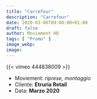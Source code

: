 ```yaml
---
title: "Carrefour"
description: "Carrefour"
date: 2020-03-06T09:00:00+01:00
draft: false
author: Moviement HD
tags: [ "Promo" ]
image_webp:
image:
---
```


{{< vimeo 444838009 >}}
<br>

- Moviement: *riprese, montaggio*
- Cliente: **Etruria Retail**
- Data: **Marzo 2020**
